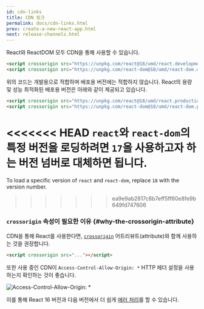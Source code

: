 ```yaml
---
id: cdn-links
title: CDN 링크
permalink: docs/cdn-links.html
prev: create-a-new-react-app.html
next: release-channels.html
---
```


React와 ReactDOM 모두 CDN을 통해 사용할 수 있습니다.

```html
<script crossorigin src="https://unpkg.com/react@18/umd/react.development.js"></script>
<script crossorigin src="https://unpkg.com/react-dom@18/umd/react-dom.development.js"></script>
```

위의 코드는 개발용으로 적합하며 배포용 버전에는 적합하지 않습니다. React의 용량 및 성능 최적화된 배포용 버전은 아래와 같이 제공되고 있습니다.

```html
<script crossorigin src="https://unpkg.com/react@18/umd/react.production.min.js"></script>
<script crossorigin src="https://unpkg.com/react-dom@18/umd/react-dom.production.min.js"></script>
```

<<<<<<< HEAD
`react`와 `react-dom`의 특정 버전을 로딩하려면 `17`을 사용하고자 하는 버전 넘버로 대체하면 됩니다.
=======
To load a specific version of `react` and `react-dom`, replace `18` with the version number.
>>>>>>> ea9e9ab2817c8b7eff5ff60e8fe9b649fd747606

### `crossorigin` 속성이 필요한 이유 {#why-the-crossorigin-attribute}

CDN을 통해 React를 사용한다면, [`crossorigin`](https://developer.mozilla.org/en-US/docs/Web/HTML/CORS_settings_attributes) 어트리뷰트(attribute)와 함께 사용하는 것을 권장합니다.

```html
<script crossorigin src="..."></script>
```

또한 사용 중인 CDN이 `Access-Control-Allow-Origin: *` HTTP 헤더 설정을 사용하는지 확인하는 것이 좋습니다.

![Access-Control-Allow-Origin: *](../images/docs/cdn-cors-header.png)

이를 통해 React 16 버전과 다음 버전에서 더 쉽게 [에러 처리](/blog/2017/07/26/error-handling-in-react-16.html)를 할 수 있습니다.

